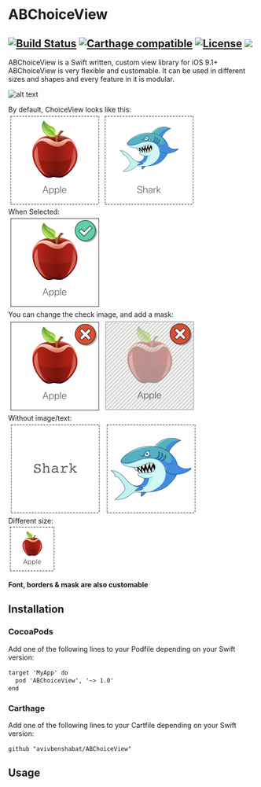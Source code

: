 # ABChoiceView

[![Build Status](https://travis-ci.com/avivbenshabat/ABChoiceView.svg?branch=master)](https://travis-ci.com/avivbenshabat/ABChoiceView) [![Carthage compatible](https://img.shields.io/badge/Carthage-compatible-4BC51D.svg?style=flat)](https://github.com/Carthage/Carthage) [![License](https://img.shields.io/cocoapods/l/BadgeSwift.svg?style=flat)](/LICENSE) <img src="https://img.shields.io/badge/Swift-4.1-orange.svg" />
---
ABChoiceView is a Swift written, custom view library for iOS 9.1+</br>
ABChoiceView is very flexible and customable. It can be used in different sizes and shapes and every feature in it is modular.</br>

![alt text][default1]

By default, ChoiceView looks like this:</br>
<img src="./DemoImages/demo00.png"/> <img src="./DemoImages/demo01.png"/></br>
When Selected:</br>
<img src="./DemoImages/demo02.png"/></br>
You can change the check image, and add a mask:</br>
<img src="./DemoImages/demo03.png"/> <img src="./DemoImages/demo04.png"/> </br>
Without image/text: </br>
<img src="./DemoImages/demo05.png"/> <img src="./DemoImages/demo06.png"/></br>
Different size: </br>
<img src="./DemoImages/demo07.png"/>

__Font, borders & mask are also customable__

## Installation

### CocoaPods

Add one of the following lines to your Podfile depending on your Swift version:

```
target 'MyApp' do
  pod 'ABChoiceView', '~> 1.0'
end
```

### Carthage

Add one of the following lines to your Cartfile depending on your Swift version:

```
github "avivbenshabat/ABChoiceView"
```

## Usage



[default1]: https://github.com/avivbenshabat/ABChoiceView/DemoImages/demo00.png "Default ChoiceView"